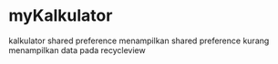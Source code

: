 # myKalkulator
kalkulator shared preference
menampilkan shared preference kurang menampilkan data pada recycleview

